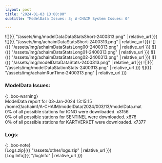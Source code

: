 ```yaml
---
layout: post
title: "2024-01-03 13:00:00"
subtitle: "ModelData Issues: 3; A-CHAIM System Issues: 0"

---
```


![]({{ "/assets/img/modelDataDataStatsShort-2400313.png" | relative_url }})
![]({{ "/assets/img/achaimDataStatsShort-2400313.png" | relative_url }})
![]({{ "/assets/img/achaimDataStatsLong00-2400313.png" | relative_url }})
![]({{ "/assets/img/achaimDataStatsLong01-2400313.png" | relative_url }})
![]({{ "/assets/img/achaimDataStatsLong02-2400313.png" | relative_url }})
![]({{ "/assets/img/modelDataDataStats-2400313.png" | relative_url }})
![]({{ "/assets/img/modelDataStationStats-2400313.png" | relative_url }})
![]({{ "/assets/img/achaimRunTime-2400313.png" | relative_url }})


### ModelData Issues:  
  
{: .box-warning}  
 ModelData report for 03-Jan-2024 13:15:15   
 /home2/achaim1/A-CHAIM/modelData/2024/003/13/modelData.mat   
 0% of all possible stations for IONO were downloaded. x3156   
 0% of all possible stations for SENTINEL were downloaded. x876   
 0% of all possible stations for KARTVERKET were downloaded. x7377   
  


### Logs:  
  
{: .box-note}  
[Logs.zip]({{ "/assets/other/logs.zip" | relative_url }})  
[Log Info]({{ "/logInfo" | relative_url }})  
